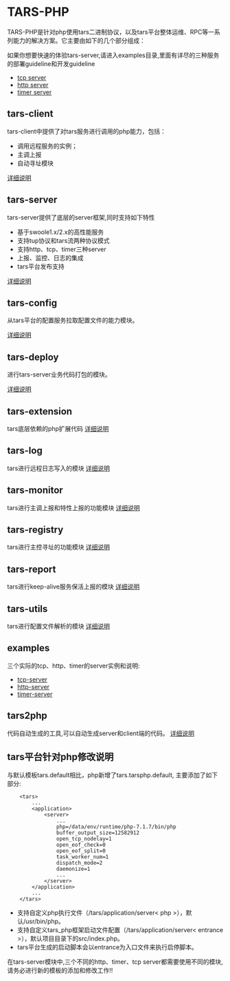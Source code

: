 # TARS-PHP 

TARS-PHP是针对php使用tars二进制协议，以及tars平台整体运维、RPC等一系列能力的解决方案。它主要由如下的几个部分组成：

如果你想要快速的体验tars-server,请进入examples目录,里面有详尽的三种服务的部署guideline和开发guideline
* [tcp server](https://github.com/Tencent/Tars/blob/master/php/examples/tars-tcp-server/README.md)
* [http server](https://github.com/Tencent/Tars/blob/master/php/examples/tars-http-server/README.md)
* [timer server ](https://github.com/Tencent/Tars/blob/master/php/examples/tars-timer-server/README.md)

## tars-client

tars-client中提供了对tars服务进行调用的php能力，包括：

* 调用远程服务的实例；
* 主调上报
* 自动寻址模块

[详细说明](https://github.com/Tencent/Tars/blob/master/php/tars-client/README.md)

## tars-server
tars-server提供了底层的server框架,同时支持如下特性

* 基于swoole1.x/2.x的高性能服务
* 支持tup协议和tars流两种协议模式
* 支持http、tcp、timer三种server
* 上报、监控、日志的集成
* tars平台发布支持

[详细说明](https://github.com/Tencent/Tars/blob/master/php/tars-server/README.md)

## tars-config 

从tars平台的配置服务拉取配置文件的能力模块。

[详细说明](https://github.com/Tencent/Tars/blob/master/php/tars-config/README.md)

## tars-deploy 

进行tars-server业务代码打包的模块。

[详细说明](https://github.com/Tencent/Tars/blob/master/php/tars-deploy/README.md)

## tars-extension

tars底层依赖的php扩展代码
[详细说明](https://github.com/Tencent/Tars/blob/master/php/tars-extension/README.md)
 
## tars-log

tars进行远程日志写入的模块
[详细说明](https://github.com/Tencent/Tars/blob/master/php/tars-log/README.md)
 
## tars-monitor

tars进行主调上报和特性上报的功能模块
[详细说明](https://github.com/Tencent/Tars/blob/master/php/tars-monitor/README.md)
 
## tars-registry
 
tars进行主控寻址的功能模块
[详细说明](https://github.com/Tencent/Tars/blob/master/php/tars-registry/README.md)
 
## tars-report
 
tars进行keep-alive服务保活上报的模块
[详细说明](https://github.com/Tencent/Tars/blob/master/php/tars-report/README.md)

## tars-utils
 
tars进行配置文件解析的模块
[详细说明](https://github.com/Tencent/Tars/blob/master/php/tars-utils/README.md)

## examples

三个实际的tcp、http、timer的server实例和说明:
* [tcp-server](https://github.com/Tencent/Tars/tree/master/php/examples/tars-tcp-server)
* [http-server](https://github.com/Tencent/Tars/tree/master/php/examples/tars-http-server)
* [timer-server](https://github.com/Tencent/Tars/tree/master/php/examples/tars-timer-server) 

## tars2php 

代码自动生成的工具,可以自动生成server和client端的代码。
[详细说明](https://github.com/Tencent/Tars/blob/master/php/tars2php/README.md)
 
## tars平台针对php修改说明

与默认模板tars.default相比，php新增了tars.tarsphp.default, 主要添加了如下部分:

```
    <tars>
        ...
        <application>
            <server>
                ...
                php=/data/env/runtime/php-7.1.7/bin/php
                buffer_output_size=12582912
                open_tcp_nodelay=1
                open_eof_check=0
                open_eof_split=0
                task_worker_num=1
                dispatch_mode=2
                daemonize=1
                ...
            </server>
        </application>
        ...
    </tars>
```
* 支持自定义php执行文件（/tars/application/server< php >），默认/usr/bin/php。
* 支持自定义tars_php框架启动文件配置（/tars/application/server< entrance >），默认项目目录下的src/index.php。
* tars平台生成的启动脚本会以entrance为入口文件来执行启停脚本。

在tars-server模块中,三个不同的http、timer、tcp server都需要使用不同的模块,请务必进行新的模板的添加和修改工作!!

    
